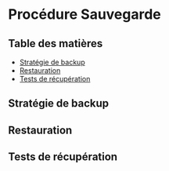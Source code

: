 # Procédure Sauvegarde

## Table des matières
- [Stratégie de backup](#stratégie-de-backup)
- [Restauration](#restauration)
- [Tests de récupération](#tests-de-récupération)

## Stratégie de backup

## Restauration

## Tests de récupération